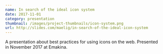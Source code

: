 ```yaml
---
name: In search of the ideal icon system
date: 2017-11-01
category: presentation
thumbnail: /images/project-thumbnails/icon-system.png
url: http://slides.com/maelig/in-search-of-the-ideal-icon-system
---
```


A presentation about best practices for using icons on the web. Presented in November 2017 at Emakina.